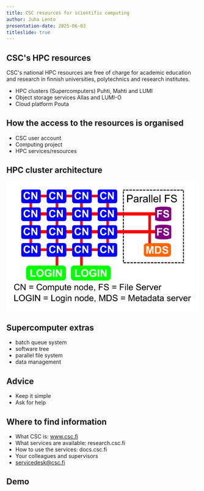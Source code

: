 ```yaml
---
title: CSC resources for scientific computing
author: Juha Lento
presentation-date: 2025-06-03
titleslide: true
---
```


## CSC's HPC resources

CSC's national HPC resources are free of charge for academic education and research in
finnish universities, polytechnics and research institutes.

- HPC clusters (Supercomputers) Puhti, Mahti and LUMI
- Object storage services Allas and LUMI-O
- Cloud platform Pouta 

## How the access to the resources is organised

- CSC user account
- Computing project
- HPC services/resources

## HPC cluster architecture

![Juha's art](https://raw.githubusercontent.com/jlento/presentations/refs/heads/master/_slides/CSCSupercomputers/SupercomputerArchitecture.svg)

## Supercomputer extras

- batch queue system
- software tree
- parallel file system
- data management

## Advice

- Keep it simple
- Ask for help

## Where to find information

- What CSC is: www.csc.fi
- What services are available: research.csc.fi
- How to use the services: docs.csc.fi
- Your colleagues and supervisors
- servicedesk@csc.fi

## Demo
